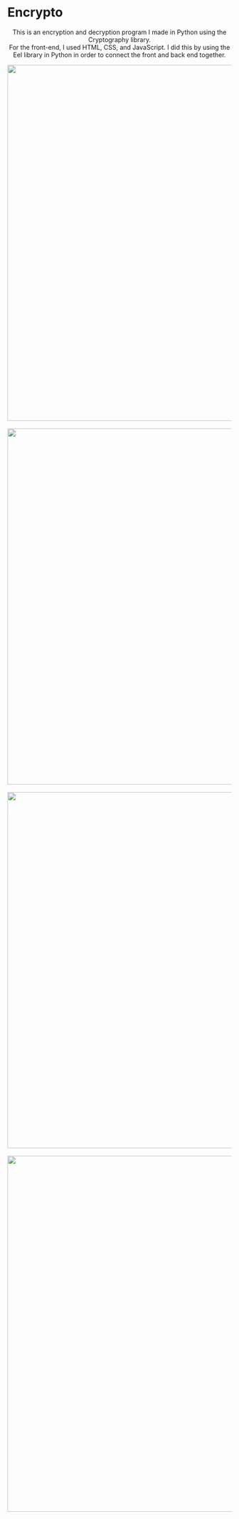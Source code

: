 # Encrypto

<p align="center">
  This is an encryption and decryption program I made in Python using the Cryptography library.<br>
  For the front-end, I used HTML, CSS, and JavaScript. I did this by using the Eel library in Python in order to connect the front and back end together. <br>
</p>

<p align="center">
  <img width="800" src="https://imgur.com/DvMoUBg">
  <br>
  <br>
  <img width="800" src="https://imgur.com/qiWzeHp">
  <br>
  <br>
  <img width="800" src="https://imgur.com/Zjnu4ST">
  <br>
  <br>
  <img width="800" src="https://imgur.com/fIPimG7">
</p>
